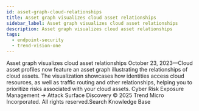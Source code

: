```yaml
---
id: asset-graph-cloud-relationships
title: Asset graph visualizes cloud asset relationships
sidebar_label: Asset graph visualizes cloud asset relationships
description: Asset graph visualizes cloud asset relationships
tags:
  - endpoint-security
  - trend-vision-one
---
```


 Asset graph visualizes cloud asset relationships October 23, 2023—Cloud asset profiles now feature an asset graph illustrating the relationships of cloud assets. The visualization showcases how identities access cloud resources, as well as traffic routing and other relationships, helping you to prioritize risks associated with your cloud assets. Cyber Risk Exposure Management → Attack Surface Discovery © 2025 Trend Micro Incorporated. All rights reserved.Search Knowledge Base